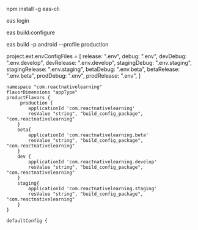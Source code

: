 npm install -g eas-cli

eas login

eas build:configure

eas build -p android --profile production




project.ext.envConfigFiles = [
    release: ".env",
    debug: ".env",
    devDebug: ".env.develop",
    devRelease: ".env.develop",
    stagingDebug: ".env.staging",
    stagingRelease: ".env.staging",
    betaDebug: ".env.beta",
    betaRelease: ".env.beta",
    prodDebug: ".env",
    prodRelease: ".env",
]



    namespace "com.reactnativelearning"
    flavorDimensions "appType"
    productFlavors {
         production {
            applicationId 'com.reactnativelearning'
            resValue "string", "build_config_package", "com.reactnativelearning"
        }
        beta{
            applicationId 'com.reactnativelearning.beta'
            resValue "string", "build_config_package", "com.reactnativelearning"
        }
        dev {
            applicationId 'com.reactnativelearning.develop'
            resValue "string", "build_config_package", "com.reactnativelearning"
        }
        staging{
            applicationId 'com.reactnativelearning.staging'
            resValue "string", "build_config_package", "com.reactnativelearning"
        }
    }

    defaultConfig {
